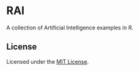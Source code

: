# RAI

A collection of Artificial Intelligence examples in R.

## License

Licensed under the [MIT License](LICENSE).

